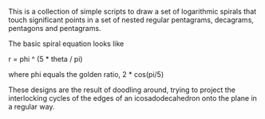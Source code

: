 This is a collection of simple scripts to draw a set of logarithmic spirals that touch significant points in a set of nested regular pentagrams, decagrams, pentagons and pentagrams.

The basic spiral equation looks like

r = phi ^ (5 * theta / pi)

where phi equals the golden ratio, 2 * cos(pi/5)

These designs are the result of doodling around, trying to project the interlocking cycles of the edges of an icosadodecahedron onto the plane in a regular way.
